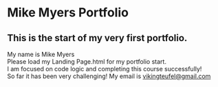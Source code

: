 # Mike Myers Portfolio  
## This is the start of my very first portfolio.

My name is Mike Myers <br>
Please load my Landing Page.html for my portfolio start. <br>
I am focused on code logic and completing this course successfully! <br>
So far it has been very challenging!
My email is vikingteufel@gmail.com <br>

